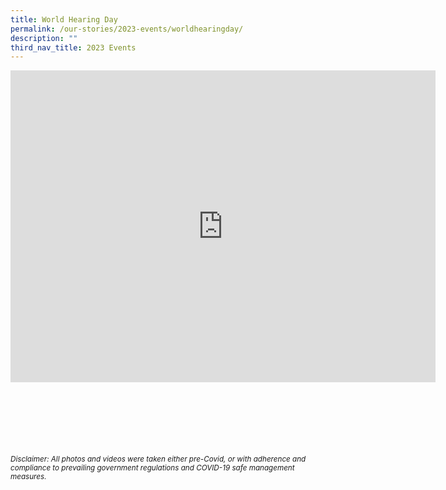 ```yaml
---
title: World Hearing Day
permalink: /our-stories/2023-events/worldhearingday/
description: ""
third_nav_title: 2023 Events
---
```

<iframe src="https://docs.google.com/presentation/d/e/2PACX-1vQSc3FujZB5oQ3qIq_TanGUDicj2uHrvZuud25xIDQraUk2t2-N2EeZbvi7hbbftUks3_jmZjJPwSxK/embed?start=true&amp;loop=true&amp;delayms=3000" frameborder="0" width="680" height="499" allowfullscreen="true"></iframe>


<br><br><br><br><br><br>
<sup>_Disclaimer: All photos and videos were taken either pre-Covid, or with adherence and compliance to prevailing government regulations and COVID-19 safe management measures._</sup>
